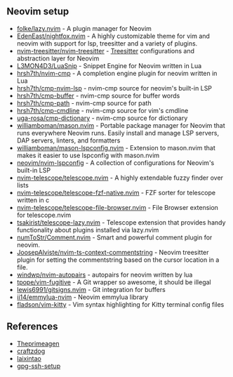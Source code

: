 ## Neovim setup

- [folke/lazy.nvim](https://github.com/folke/lazy.nvim) - A plugin manager for Neovim
- [EdenEast/nightfox.nvim](https://github.com/EdenEast/nightfox.nvim) - A highly customizable theme for vim and neovim with support for lsp, treesitter and a variety of plugins.
- [nvim-treesitter/nvim-treesitter](https://github.com/nvim-treesitter/nvim-treesitter) - [Treesitter](https://github.com/tree-sitter/tree-sitter) configurations and abstraction layer for Neovim
- [L3MON4D3/LuaSnip](https://github.com/L3MON4D3/LuaSnip) - Snippet Engine for Neovim written in Lua
- [hrsh7th/nvim-cmp](https://github.com/hrsh7th/nvim-cmp) - A completion engine plugin for neovim written in Lua
- [hrsh7th/cmp-nvim-lsp](https://github.com/hrsh7th/cmp-nvim-lsp) - nvim-cmp source for neovim's built-in LSP
- [hrsh7th/cmp-buffer](https://github.com/hrsh7th/cmp-buffer) - nvim-cmp source for buffer words
- [hrsh7th/cmp-path](https://github.com/hrsh7th/cmp-path) - nvim-cmp source for path
- [hrsh7th/cmp-cmdline](https://github.com/hrsh7th/cmp-cmdline) - nvim-cmp source for vim's cmdline
- [uga-rosa/cmp-dictionary](https://github.com/uga-rosa/cmp-dictionary) - nvim-cmp source for dictionary
- [williamboman/mason.nvim](https://github.com/williamboman/mason.nvim) - Portable package manager for Neovim that runs everywhere Neovim runs. Easily install and manage LSP servers, DAP servers, linters, and formatters
- [williamboman/mason-lspconfig.nvim](https://github.com/williamboman/mason-lspconfig.nvim) - Extension to mason.nvim that makes it easier to use lspconfig with mason.nvim
- [neovim/nvim-lspconfig](https://github.com/neovim/nvim-lspconfig) - A collection of configurations for Neovim's built-in LSP
- [nvim-telescope/telescope.nvim](https://github.com/nvim-telescope/telescope.nvim) - A highly extendable fuzzy finder over lists
- [nvim-telescope/telescope-fzf-native.nvim](https://github.com/nvim-telescope/telescope-fzf-native.nvim) - FZF sorter for telescope written in c
- [nvim-telescope/telescope-file-browser.nvim](https://github.com/nvim-telescope/telescope-file-browser.nvim) - File Browser extension for telescope.nvim
- [tsakirist/telescope-lazy.nvim](https://github.com/tsakirist/telescope-lazy.nvim) - Telescope extension that provides handy functionality about plugins installed via lazy.nvim
- [numToStr/Comment.nvim](https://github.com/numToStr/Comment.nvim) - Smart and powerful comment plugin for neovim.
- [JoosepAlviste/nvim-ts-context-commentstring](https://github.com/JoosepAlviste/nvim-ts-context-commentstring) - Neovim treesitter plugin for setting the commentstring based on the cursor location in a file.
- [windwp/nvim-autopairs](https://github.com/windwp/nvim-autopairs) - autopairs for neovim written by lua
- [tpope/vim-fugitive](https://github.com/tpope/vim-fugitive) - A Git wrapper so awesome, it should be illegal
- [lewis6991/gitsigns.nvim](https://github.com/lewis6991/gitsigns.nvim) - Git integration for buffers
- [ii14/emmylua-nvim](https://github.com/ii14/emmylua-nvim) - Neovim emmylua library
- [fladson/vim-kitty](https://github.com/fladson/vim-kitty) - Vim syntax highlighting for Kitty terminal config files

## References

- [Theprimeagen](https://github.com/ThePrimeagen/.dotfiles)
- [craftzdog](https://github.com/craftzdog/dotfiles-public)
- [laixintao](https://github.com/laixintao/myrc)
- [gpg-ssh-setup](https://gist.github.com/mcattarinussi/834fc4b641ff4572018d0c665e5a94d3)